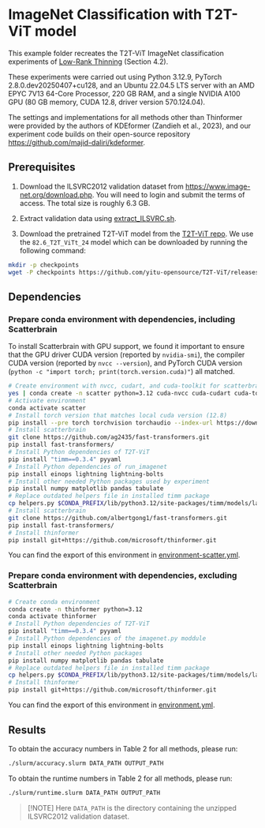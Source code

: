 # ImageNet Classification with T2T-ViT model

This example folder recreates the T2T-ViT ImageNet classification experiments of [Low-Rank Thinning](https://arxiv.org/pdf/2502.12063) (Section 4.2).

These experiments were carried out using Python 3.12.9, PyTorch 2.8.0.dev20250407+cu128, and an Ubuntu 22.04.5 LTS server with an AMD EPYC 7V13 64-Core Processor, 220 GB RAM, and a single NVIDIA A100 GPU (80 GB memory, CUDA 12.8, driver version 570.124.04).

The settings and implementations for all methods other than Thinformer were provided by the authors of KDEformer (Zandieh et al., 2023), and our experiment code builds on their open-source repository https://github.com/majid-daliri/kdeformer.

## Prerequisites

1. Download the ILSVRC2012 validation dataset from https://www.image-net.org/download.php. You will need to login and submit the terms of access. The total size is roughly 6.3 GB.

2. Extract validation data using [extract_ILSVRC.sh](extract_ILSVRC.sh).
   
3. Download the pretrained T2T-ViT model from the [T2T-ViT repo](https://github.com/yitu-opensource/T2T-ViT/releases). We use the ``82.6_T2T_ViTt_24`` model which can be downloaded by running the following command:
```sh
mkdir -p checkpoints
wget -P checkpoints https://github.com/yitu-opensource/T2T-ViT/releases/download/main/82.6_T2T_ViTt_24.pth.tar
```

## Dependencies

### Prepare conda environment with dependencies, including Scatterbrain

To install Scatterbrain with GPU support, we found it important to ensure that the GPU driver CUDA version (reported by `nvidia-smi`),
the compiler CUDA version (reported by `nvcc --version`), and PyTorch CUDA version (`python -c "import torch; print(torch.version.cuda)"`) all matched.

```bash
# Create environment with nvcc, cudart, and cuda-toolkit for scatterbrain
yes | conda create -n scatter python=3.12 cuda-nvcc cuda-cudart cuda-toolkit pip -c nvidia
# Activate environment          
conda activate scatter
# Install torch version that matches local cuda version (12.8)
pip install --pre torch torchvision torchaudio --index-url https://download.pytorch.org/whl/nightly/cu128
# Install scatterbrain       
git clone https://github.com/ag2435/fast-transformers.git
pip install fast-transformers/
# Install Python dependencies of T2T-ViT
pip install "timm==0.3.4" pyyaml
# Install Python dependencies of run_imagenet
pip install einops lightning lightning-bolts
# Install other needed Python packages used by experiment
pip install numpy matplotlib pandas tabulate
# Replace outdated helpers file in installed timm package
cp helpers.py $CONDA_PREFIX/lib/python3.12/site-packages/timm/models/layers/helpers.py
# Install scatterbrain
git clone https://github.com/albertgong1/fast-transformers.git
pip install fast-transformers/
# Install thinformer
pip install git+https://github.com/microsoft/thinformer.git
```

You can find the export of this environment in [environment-scatter.yml](environment-scatter.yml).

### Prepare conda environment with dependencies, excluding Scatterbrain

```bash
# Create conda environment 
conda create -n thinformer python=3.12
conda activate thinformer
# Install Python dependencies of T2T-ViT
pip install "timm==0.3.4" pyyaml
# Install Python dependencies of the imagenet.py moddule
pip install einops lightning lightning-bolts
# Install other needed Python packages
pip install numpy matplotlib pandas tabulate
# Replace outdated helpers file in installed timm package
cp helpers.py $CONDA_PREFIX/lib/python3.12/site-packages/timm/models/layers/helpers.py
# Install thinformer
pip install git+https://github.com/microsoft/thinformer.git
```

You can find the export of this environment in [environment.yml](environment.yml).

## Results

To obtain the accuracy numbers in Table 2 for all methods, please run:

```bash
./slurm/accuracy.slurm DATA_PATH OUTPUT_PATH
```

To obtain the runtime numbers in Table 2 for all methods, please run:

```bash
./slurm/runtime.slurm DATA_PATH OUTPUT_PATH
```

> \[!NOTE\]
> Here `DATA_PATH` is the directory containing the unzipped ILSVRC2012 validation dataset.

